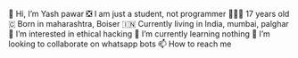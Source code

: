 👋 Hi, I’m Yash pawar
❎ I am just a student, not programmer
👨🏻‍🦱 17 years old
🇨 Born in maharashtra, Boiser 
🇮🇳 Currently living in India, mumbai, palghar 
👀 I’m interested in ethical hacking 
🌱 I’m currently learning nothing
💞️ I’m looking to collaborate on whatsapp bots
📫 How to reach me
